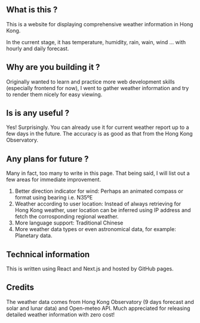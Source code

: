 ## What is this ?
This is a website for displaying comprehensive weather information in Hong Kong.

In the current stage, it has temperature, humidity, rain, wain, wind ... with hourly and daily forecast.

## Why are you building it ?
Originally wanted to learn and practice more web development skills (especially frontend for now), I went to gather weather information and try to render them nicely for easy viewing.

## Is is any useful ?
Yes! Surprisingly. You can already use it for current weather report up to a few days in the future. The accuracy is as good as that from the Hong Kong Observatory.

## Any plans for future ?
Many in fact, too many to write in this page. That being said, I will list out a few areas for immediate improvement.
1. Better direction indicator for wind: Perhaps an animated compass or format using bearing i.e. N35ºE
2. Weather according to user location: Instead of always retrieving for Hong Kong weather, user location can be inferred using IP address and fetch the corrosponding regional weather.
3. More language support: Traditional Chinese
4. More weather data types or even astronomical data, for example: Planetary data.

## Technical information
This is written using React and Next.js and hosted by GitHub pages.

## Credits
The weather data comes from Hong Kong Observatory (9 days forecast and solar and lunar data) and Open-meteo API. Much appreciated for releasing detailed weather information with zero cost!
